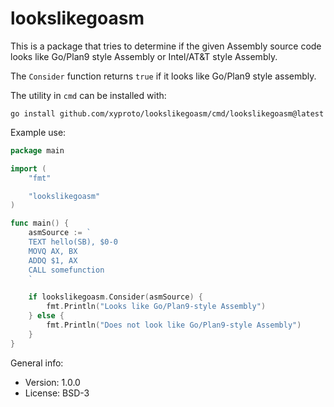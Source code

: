 # lookslikegoasm

This is a package that tries to determine if the given Assembly source code looks like Go/Plan9 style Assembly or Intel/AT&T style Assembly.

The `Consider` function returns `true` if it looks like Go/Plan9 style assembly.

The utility in `cmd` can be installed with:

    go install github.com/xyproto/lookslikegoasm/cmd/lookslikegoasm@latest

Example use:

```go
package main

import (
    "fmt"

    "lookslikegoasm"
)

func main() {
    asmSource := `
    TEXT hello(SB), $0-0
    MOVQ AX, BX
    ADDQ $1, AX
    CALL somefunction
    `

    if lookslikegoasm.Consider(asmSource) {
        fmt.Println("Looks like Go/Plan9-style Assembly")
    } else {
        fmt.Println("Does not look like Go/Plan9-style Assembly")
    }
}
```

General info:

* Version: 1.0.0
* License: BSD-3
